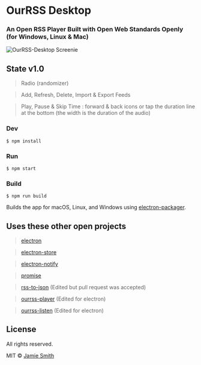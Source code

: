 # OurRSS Desktop
### An Open RSS Player Built with Open Web Standards Openly (for Windows, Linux & Mac)

![OurRSS-Desktop Screenie](https://i.imgur.com/XEuQjgn.png "OurRSS-Desktop Screenie")

## State v1.0
> Radio (randomizer)

> Add, Refresh, Delete, Import & Export Feeds

> Play, Pause & Skip Time : forward & back icons or tap the duration line at the bottom (the width is the duration of the audio)


### Dev

```
$ npm install
```

### Run

```
$ npm start
```

### Build

```
$ npm run build
```

Builds the app for macOS, Linux, and Windows using [electron-packager](https://github.com/electron-userland/electron-packager).

## Uses these other open projects
> [electron](https://github.com/electron/electron)

> [electron-store](https://github.com/sindresorhus/electron-store)

> [electron-notify](https://github.com/hankbao/electron-notify)

> [promise](https://github.com/then/promise)

> [rss-to-json](https://github.com/nasa8x/rss-to-json) (Edited but pull request was accepted)

> [ourrss-player](https://github.com/dubyajaysmith/ourrss-player) (Edited for electron)

> [ourrss-listen](https://github.com/dubyajaysmith/ourrss-listen) (Edited for electron)

## License
All rights reserved.

MIT © [Jamie Smith](http://jamiesmiths.com)